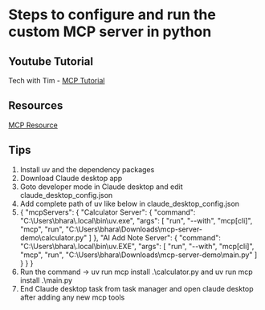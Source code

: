 # Steps to configure and run the custom MCP server in python

## Youtube Tutorial

Tech with Tim - <a href="https://youtu.be/-8k9lGpGQ6g" target="_blank">MCP Tutorial</a>

## Resources

<a href="https://github.com/modelcontextprotocol/python-sdk?tab=readme-ov-file" target="_blank">MCP Resource</a>

## Tips 

1. Install uv and the dependency packages
2. Download Claude desktop app
3. Goto developer mode in Claude desktop and edit claude_desktop_config.json
4. Add complete path of uv like below in claude_desktop_config.json
5. {
  "mcpServers": {
    "Calculator Server": {
      "command": "C:\\Users\\bhara\\.local\\bin\\uv.exe",
      "args": [
        "run",
        "--with",
        "mcp[cli]",
        "mcp",
        "run",
        "C:\\Users\\bhara\\Downloads\\mcp-server-demo\\calculator.py"
      ]
    },
    "AI Add Note Server": {
      "command": "C:\\Users\\bhara\\.local\\bin\\uv.EXE",
      "args": [
        "run",
        "--with",
        "mcp[cli]",
        "mcp",
        "run",
        "C:\\Users\\bhara\\Downloads\\mcp-server-demo\\main.py"
      ]
    }
  }
}
6. Run the command -> uv run mcp install .\calculator.py and uv run mcp install .\main.py
7. End Claude desktop task from task manager and open claude desktop after adding any new mcp tools
